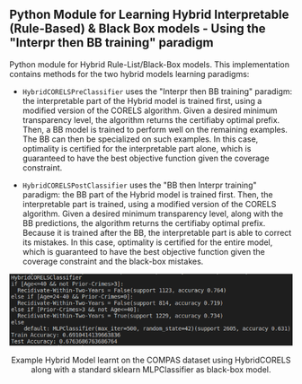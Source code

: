 ## Python Module for Learning Hybrid Interpretable (Rule-Based) & Black Box models - Using the "Interpr then BB training" paradigm

Python module for Hybrid Rule-List/Black-Box models. This implementation contains methods for the two hybrid models learning paradigms:

* `HybridCORELSPreClassifier` uses the "Interpr then BB training" paradigm: the interpretable part of the Hybrid model is trained first, using a modified version of the CORELS algorithm. Given a desired minimum transparency level, the algorithm returns the certifiaby optimal prefix. Then, a BB model is trained to perform well on the remaining examples. The BB can then be specialized on such examples. In this case, optimality is certified for the interpretable part alone, which is guaranteed to have the best objective function given the coverage constraint.

*  `HybridCORELSPostClassifier` uses the "BB then Interpr training" paradigm: the BB part of the Hybrid model is trained first. Then, the interpretable part is trained, using a modified version of the CORELS algorithm. Given a desired minimum transparency level, along with the BB predictions, the algorithm returns the certifiaby optimal prefix. Because it is trained after the BB, the interpretable part is able to correct its mistakes. In this case, optimality is certified for the entire model, which is guaranteed to have the best objective function given the coverage constraint and the black-box mistakes.

<p align = "center"><img src = "./example_HybridCORELS_model_MLP_2.png"></p><p align = "center">
Example Hybrid Model learnt on the COMPAS dataset using HybridCORELS along with a standard sklearn MLPClassifier as black-box model.
</p>

